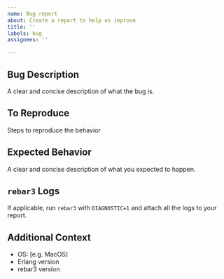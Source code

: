 ```yaml
---
name: Bug report
about: Create a report to help us improve
title: ''
labels: bug
assignees: ''

---
```


## Bug Description
A clear and concise description of what the bug is.

## To Reproduce
Steps to reproduce the behavior

## Expected Behavior
A clear and concise description of what you expected to happen.

## `rebar3` Logs
If applicable, run `rebar3` with `DIAGNOSTIC=1` and attach all the logs to your report.

## Additional Context
 - OS: [e.g. MacOS]
 - Erlang version
 - rebar3 version
